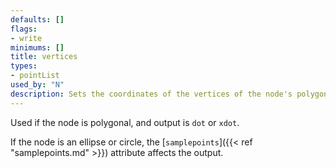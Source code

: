 ```yaml
---
defaults: []
flags:
- write
minimums: []
title: vertices
types:
- pointList
used_by: "N"
description: Sets the coordinates of the vertices of the node's polygon, in inches
---
```


Used if the node is polygonal, and output is `dot` or `xdot`.

If the node is an ellipse or circle, the [`samplepoints`]({{< ref "samplepoints.md" >}})
attribute affects the output.
